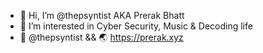 - 👋 Hi, I’m @thepsyntist AKA Prerak Bhatt
- 👀 I’m interested in Cyber Security, Music & Decoding life
- 🐥 @thepsyntist && 🌏 https://prerak.xyz

<!---
thepsyntist/thepsyntist is a ✨ special ✨ repository because its `README.md` (this file) appears on your GitHub profile.
You can click the Preview link to take a look at your changes.
--->
